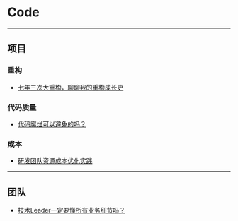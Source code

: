 # Code

---

## 项目

### 重构

- [七年三次大重构，聊聊我的重构成长史](https://shuyi.tech/archives/my-refactor-experiment)

### 代码质量

- [代码腐烂可以避免的吗？](https://shuyi.tech/archives/talk-about-code-decay)

### 成本

- [研发团队资源成本优化实践](https://tech.meituan.com/2019/02/21/rd-team-resource-cost-optimization-practice.html)

---

## 团队

- [技术Leader一定要懂所有业务细节吗？](https://shuyi.tech/archives/tl-need-to-know-all-details)
